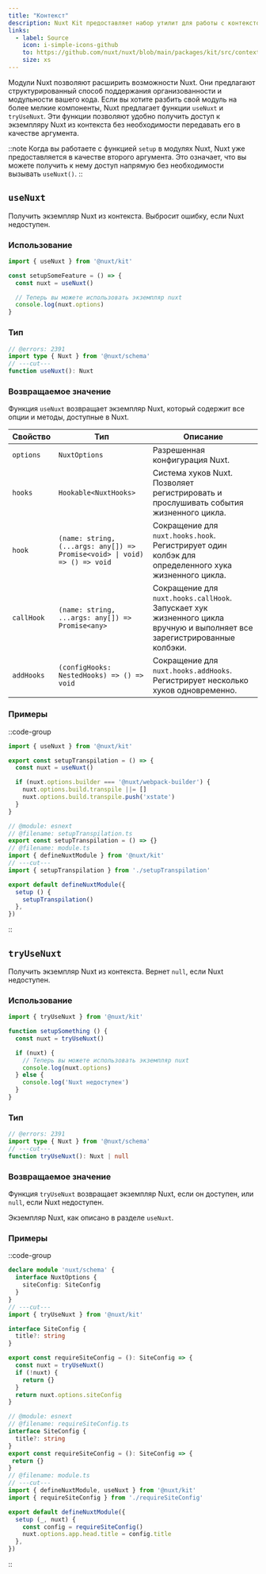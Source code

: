 ```yaml
---
title: "Контекст"
description: Nuxt Kit предоставляет набор утилит для работы с контекстом.
links:
  - label: Source
    icon: i-simple-icons-github
    to: https://github.com/nuxt/nuxt/blob/main/packages/kit/src/context.ts
    size: xs
---
```


Модули Nuxt позволяют расширить возможности Nuxt. Они предлагают структурированный способ поддержания организованности и модульности вашего кода. Если вы хотите разбить свой модуль на более мелкие компоненты, Nuxt предлагает функции `useNuxt` и `tryUseNuxt`. Эти функции позволяют удобно получить доступ к экземпляру Nuxt из контекста без необходимости передавать его в качестве аргумента.

::note
Когда вы работаете с функцией `setup` в модулях Nuxt, Nuxt уже предоставляется в качестве второго аргумента. Это означает, что вы можете получить к нему доступ напрямую без необходимости вызывать `useNuxt()`.
::

## `useNuxt`

Получить экземпляр Nuxt из контекста. Выбросит ошибку, если Nuxt недоступен.

### Использование

```ts
import { useNuxt } from '@nuxt/kit'

const setupSomeFeature = () => {
  const nuxt = useNuxt()

  // Теперь вы можете использовать экземпляр nuxt
  console.log(nuxt.options)
}
```

### Тип

```ts twoslash
// @errors: 2391
import type { Nuxt } from '@nuxt/schema'
// ---cut---
function useNuxt(): Nuxt
```

### Возвращаемое значение

Функция `useNuxt` возвращает экземпляр Nuxt, который содержит все опции и методы, доступные в Nuxt.

| Свойство   | Тип                                                                       | Описание                                                                                                  |
| ---------- | ------------------------------------------------------------------------- | --------------------------------------------------------------------------------------------------------- |
| `options`  | `NuxtOptions`                                                             | Разрешенная конфигурация Nuxt.                                                                           |
| `hooks`    | `Hookable<NuxtHooks>`                                                     | Система хуков Nuxt. Позволяет регистрировать и прослушивать события жизненного цикла.                   |
| `hook`     | `(name: string, (...args: any[]) => Promise<void> \| void) => () => void` | Сокращение для `nuxt.hooks.hook`. Регистрирует один колбэк для определенного хука жизненного цикла.     |
| `callHook` | `(name: string, ...args: any[]) => Promise<any>`                          | Сокращение для `nuxt.hooks.callHook`. Запускает хук жизненного цикла вручную и выполняет все зарегистрированные колбэки. |
| `addHooks` | `(configHooks: NestedHooks) => () => void`                                | Сокращение для `nuxt.hooks.addHooks`. Регистрирует несколько хуков одновременно.                        |

### Примеры

::code-group

```ts twoslash [setupTranspilation.ts]
import { useNuxt } from '@nuxt/kit'

export const setupTranspilation = () => {
  const nuxt = useNuxt()

  if (nuxt.options.builder === '@nuxt/webpack-builder') {
    nuxt.options.build.transpile ||= []
    nuxt.options.build.transpile.push('xstate')
  }
}
```

```ts twoslash [module.ts]
// @module: esnext
// @filename: setupTranspilation.ts
export const setupTranspilation = () => {}
// @filename: module.ts
import { defineNuxtModule } from '@nuxt/kit'
// ---cut---
import { setupTranspilation } from './setupTranspilation'

export default defineNuxtModule({
  setup () {
    setupTranspilation()
  },
})
```

::

## `tryUseNuxt`

Получить экземпляр Nuxt из контекста. Вернет `null`, если Nuxt недоступен.

### Использование

```ts twoslash
import { tryUseNuxt } from '@nuxt/kit'

function setupSomething () {
  const nuxt = tryUseNuxt()

  if (nuxt) {
    // Теперь вы можете использовать экземпляр nuxt
    console.log(nuxt.options)
  } else {
    console.log('Nuxt недоступен')
  }
}
```

### Тип

```ts twoslash
// @errors: 2391
import type { Nuxt } from '@nuxt/schema'
// ---cut---
function tryUseNuxt(): Nuxt | null
```

### Возвращаемое значение

Функция `tryUseNuxt` возвращает экземпляр Nuxt, если он доступен, или `null`, если Nuxt недоступен.

Экземпляр Nuxt, как описано в разделе `useNuxt`.

### Примеры

::code-group

```ts twoslash [requireSiteConfig.ts]
declare module 'nuxt/schema' {
  interface NuxtOptions {
    siteConfig: SiteConfig
  }
}
// ---cut---
import { tryUseNuxt } from '@nuxt/kit'

interface SiteConfig {
  title?: string
}

export const requireSiteConfig = (): SiteConfig => {
  const nuxt = tryUseNuxt()
  if (!nuxt) {
    return {}
  }
  return nuxt.options.siteConfig
}
```

```ts twoslash [module.ts]
// @module: esnext
// @filename: requireSiteConfig.ts
interface SiteConfig {
  title?: string
}
export const requireSiteConfig = (): SiteConfig => {
 return {}
}
// @filename: module.ts
// ---cut---
import { defineNuxtModule, useNuxt } from '@nuxt/kit'
import { requireSiteConfig } from './requireSiteConfig'

export default defineNuxtModule({
  setup (_, nuxt) {
    const config = requireSiteConfig()
    nuxt.options.app.head.title = config.title
  },
})
```

::